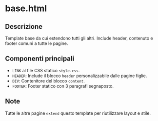 # base.html

## Descrizione
Template base da cui estendono tutti gli altri. Include header, contenuto e footer comuni a tutte le pagine.

## Componenti principali
- `LINK` al file CSS statico `style.css`.
- `HEADER`: Include il blocco `header` personalizzabile dalle pagine figlie.
- `DIV`: Contenitore del blocco `content`.
- `FOOTER`: Footer statico con 3 paragrafi segnaposto.

## Note
Tutte le altre pagine `extend` questo template per riutilizzare layout e stile.
